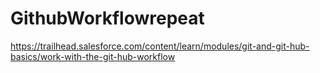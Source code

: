 # GithubWorkflowrepeat
https://trailhead.salesforce.com/content/learn/modules/git-and-git-hub-basics/work-with-the-git-hub-workflow 
